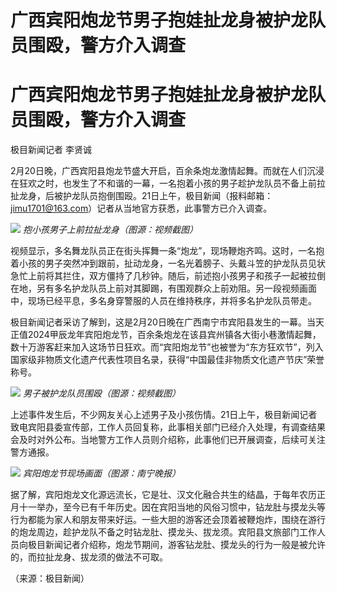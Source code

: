 # 广西宾阳炮龙节男子抱娃扯龙身被护龙队员围殴，警方介入调查

# 广西宾阳炮龙节男子抱娃扯龙身被护龙队员围殴，警方介入调查

极目新闻记者 李贤诚

2月20日晚，广西宾阳县炮龙节盛大开启，百余条炮龙激情起舞。而就在人们沉浸在狂欢之时，也发生了不和谐的一幕，一名抱着小孩的男子趁护龙队员不备上前拉扯龙身，后被护龙队员抱倒围殴。21日上午，极目新闻（报料邮箱：jimu1701@163.com）记者从当地官方获悉，此事警方已介入调查。

![](https://inews.gtimg.com/om_bt/OLILR0QK_vhjbXTI0gWswY4kEfyzs4Elb5KJWTby4iH8YAA/1000)
_抱小孩男子上前拉扯龙身（图源：视频截图）_

视频显示，多名舞龙队员正在街头挥舞一条“炮龙”，现场鞭炮齐鸣。这时，一名抱着小孩的男子突然冲到跟前，扯动龙身，一名光着膀子、头戴斗笠的护龙队员见状急忙上前将其拦住，双方僵持了几秒钟。随后，前述抱小孩男子和孩子一起被拉倒在地，另有多名护龙队员上前对其脚踢，有围观群众上前劝阻。另一段视频画面中，现场已经平息，多名身穿警服的人员在维持秩序，并将多名护龙队员带走。

极目新闻记者采访了解到，这是2月20日晚在广西南宁市宾阳县发生的一幕。当天正值2024甲辰龙年宾阳炮龙节，百余条炮龙在该县宾州镇各大街小巷激情起舞，数十万游客赶来加入这场节日狂欢。而“宾阳炮龙节”也被誉为“东方狂欢节”，列入国家级非物质文化遗产代表性项目名录，获得“中国最佳非物质文化遗产节庆”荣誉称号。

![](https://inews.gtimg.com/om_bt/OVr2lTBbZVg41nUoitD9VufntgtajSn3_njO8-hEYQU98AA/1000)
_男子被护龙队员围殴（图源：视频截图）_

上述事件发生后，不少网友关心上述男子及小孩伤情。21日上午，极目新闻记者致电宾阳县委宣传部，工作人员回复称，此事相关部门已经介入处理，有调查结果会及时对外公布。当地警方工作人员则介绍称，此事他们已开展调查，后续可关注警方通报。

![](https://inews.gtimg.com/om_bt/OYyYo0_b62jWS8qYEdFUFF8X5Aoh2nrUFkFM-3Hkv_Oq4AA/1000)
_宾阳炮龙节现场画面（图源：南宁晚报）_

据了解，宾阳炮龙文化源远流长，它是壮、汉文化融合共生的结晶，于每年农历正月十一举办，至今已有千年历史。因在宾阳当地的风俗习惯中，钻龙肚与摸龙头等行为都能为家人和朋友带来好运。一些大胆的游客还会顶着被鞭炮炸，围绕在游行的炮龙周边，趁护龙队不备之时钻龙肚、摸龙头、拔龙须。宾阳县文旅部门工作人员向极目新闻记者介绍称，炮龙节期间，游客钻龙肚、摸龙头的行为一般是被允许的，而拉扯龙身、拔龙须的做法不可取。

（来源：极目新闻）

